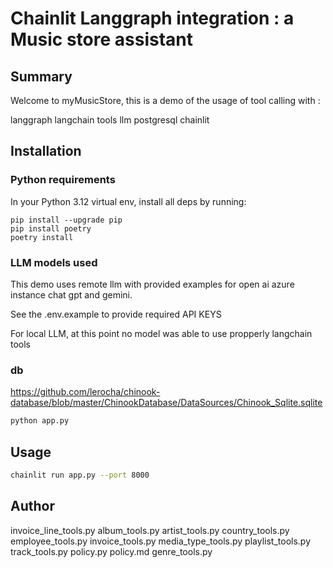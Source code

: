 # Chainlit Langgraph integration : a Music store assistant 

## Summary


Welcome to myMusicStore, this is a demo of the usage of tool calling with :

langgraph 
langchain tools
llm
postgresql
chainlit

## Installation

### Python requirements

In your Python 3.12 virtual env, install all deps by running:

```
pip install --upgrade pip
pip install poetry
poetry install
```

### LLM models used

This demo uses remote llm with provided examples for open ai azure instance chat gpt and gemini.

See the .env.example to provide required API KEYS 

For local LLM, at this point no model was able to use propperly langchain tools

### db

https://github.com/lerocha/chinook-database/blob/master/ChinookDatabase/DataSources/Chinook_Sqlite.sqlite

```bash
python app.py
```

## Usage

```bash
chainlit run app.py --port 8000
```

## Author


invoice_line_tools.py
album_tools.py
artist_tools.py
country_tools.py
employee_tools.py
invoice_tools.py
media_type_tools.py
playlist_tools.py
track_tools.py
policy.py
policy.md
genre_tools.py


